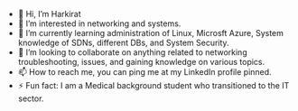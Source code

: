 - 👋 Hi, I’m Harkirat
- 👀 I’m interested in networking and systems.
- 🌱 I’m currently learning administration of Linux, Microsft Azure, System knowledge of SDNs, different DBs, and System Security. 
- 💞️ I’m looking to collaborate on anything related to networking troubleshooting, issues, and gaining knowledge on various topics. 
- 📫 How to reach me, you can ping me at my LinkedIn profile pinned. 
- ⚡ Fun fact: I am a Medical background student who transitioned to the IT sector.  

<!---
Harryy-0201/Harryy-0201 is a ✨ special ✨ repository because its `README.md` (this file) appears on your GitHub profile.
You can click the Preview link to take a look at your changes.
--->
